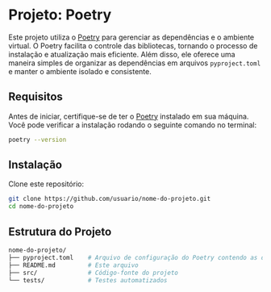 # Projeto: Poetry

Este projeto utiliza o [Poetry](https://python-poetry.org/) para gerenciar as dependências e o ambiente virtual. O Poetry facilita o controle das bibliotecas, tornando o processo de instalação e atualização mais eficiente. Além disso, ele oferece uma maneira simples de organizar as dependências em arquivos `pyproject.toml` e manter o ambiente isolado e consistente.

## Requisitos

Antes de iniciar, certifique-se de ter o [Poetry](https://python-poetry.org/docs/#installation) instalado em sua máquina. Você pode verificar a instalação rodando o seguinte comando no terminal:

```bash
poetry --version

````
## Instalação

Clone este repositório:

```bash
git clone https://github.com/usuario/nome-do-projeto.git
cd nome-do-projeto
````

## Estrutura do Projeto

```bash
nome-do-projeto/
├── pyproject.toml    # Arquivo de configuração do Poetry contendo as dependências
├── README.md         # Este arquivo
├── src/              # Código-fonte do projeto
└── tests/            # Testes automatizados


